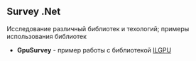 ## Survey .Net

Исследование различный библиотек и техологий; примеры использования библиотек

- **GpuSurvey** - пример работы с библиотекой [ILGPU](https://github.com/m4rs-mt/ILGPU)